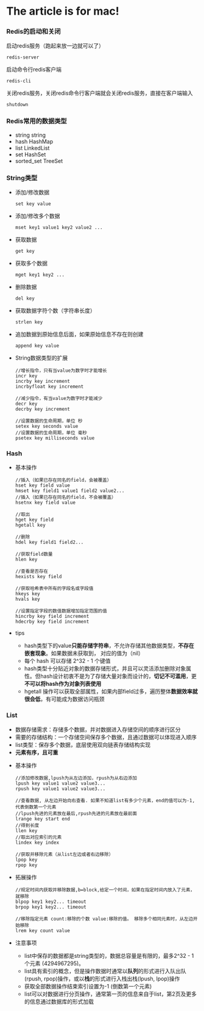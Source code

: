 



# The article is for mac!

### Redis的启动和关闭

启动redis服务（跑起来放一边就可以了）

```shell
redis-server
```

启动命令行redis客户端

```shell
redis-cli
```

关闭redis服务，关闭redis命令行客户端就会关闭redis服务，直接在客户端输入

```shell
shutdown
```

### Redis常用的数据类型

* string          string
* hash            HashMap
* list               LinkedList
* set               HashSet
* sorted_set  TreeSet





### String类型

* 添加/修改数据

  ```shell
  set key value
  ```

* 添加/修改多个数据

  ```shell
  mset key1 value1 key2 value2 ... 
  ```

* 获取数据

  ```shell
  get key
  ```

* 获取多个数据

  ```shell
  mget key1 key2 ...
  ```

* 删除数据

  ```shell
  del key
  ```

* 获取数据字符个数（字符串长度）

  ```shell
  strlen key
  ```

* 追加数据到原始信息后面，如果原始信息不存在则创建

  ```shell
  append key value
  ```

* String数据类型的扩展

  ```
  //增长指令，只有当value为数字时才能增长
  incr key  
  incrby key increment  
  incrbyfloat key increment 
  
  //减少指令，有当value为数字时才能减少
  decr key  
  decrby key increment
  
  //设置数据的生命周期，单位 秒
  setex key seconds value
  //设置数据的生命周期，单位 毫秒
  psetex key milliseconds value
  ```

  

### Hash

* 基本操作

  ```shell
  //插入（如果已存在同名的field，会被覆盖）
  hset key field value
  hmset key field1 value1 field2 value2...
  //插入（如果已存在同名的field，不会被覆盖）
  hsetnx key field value
  
  //取出
  hget key field
  hgetall key
  
  //删除
  hdel key field1 field2...
  
  //获取field数量
  hlen key
  
  //查看是否存在
  hexists key field
  
  //获取哈希表中所有的字段名或字段值 
  hkeys key
  hvals key
  
  //设置指定字段的数值数据增加指定范围的值 
  hincrby key field increment 
  hdecrby key field increment
  ```

* tips

  - hash类型下的value**只能存储字符串**，不允许存储其他数据类型，**不存在嵌套现象**。如果数据未获取到， 对应的值为（nil）
  - 每个 hash 可以存储 2^32 - 1 个键值
  - hash类型十分贴近对象的数据存储形式，并且可以灵活添加删除对象属性。但hash设计初衷不是为了存储大量对象而设计的，**切记不可滥用**，更**不可以将hash作为对象列表使用**
  - hgetall 操作可以获取全部属性，如果内部field过多，遍历整体**数据效率就很会低**，有可能成为数据访问瓶颈

### List

- 数据存储需求：存储多个数据，并对数据进入存储空间的顺序进行区分
- 需要的存储结构：一个存储空间保存多个数据，且通过数据可以体现进入顺序
- list类型：保存多个数据，底层使用双向链表存储结构实现
- **元素有序，且可重**

* 基本操作

  ```shell
  //添加修改数据,lpush为从左边添加，rpush为从右边添加
  lpush key value1 value2 value3...
  rpush key value1 value2 value3...
  
  //查看数据, 从左边开始向右查看. 如果不知道list有多少个元素，end的值可以为-1,代表倒数第一个元素
  //lpush先进的元素放在最后,rpush先进的元素放在最前面
  lrange key start end
  //得到长度
  llen key
  //取出对应索引的元素
  lindex key index
  
  //获取并移除元素（从list左边或者右边移除）
  lpop key
  rpop key
  ```

* 拓展操作

  ```shell
  //规定时间内获取并移除数据,b=block,给定一个时间，如果在指定时间内放入了元素，就移除
  blpop key1 key2... timeout
  brpop key1 key2... timeout
  
  //移除指定元素 count:移除的个数 value:移除的值。 移除多个相同元素时，从左边开始移除
  lrem key count value
  ```

* 注意事项

  - list中保存的数据都是string类型的，数据总容量是有限的，最多2^32 - 1 个元素 (4294967295)。
  - list具有索引的概念，但是操作数据时通常以**队列**的形式进行入队出队(rpush, rpop)操作，或以**栈**的形式进行入栈出栈(lpush, lpop)操作
  - 获取全部数据操作结束索引设置为-1 (倒数第一个元素)
  - list可以对数据进行分页操作，通常第一页的信息来自于list，第2页及更多的信息通过数据库的形式加载

